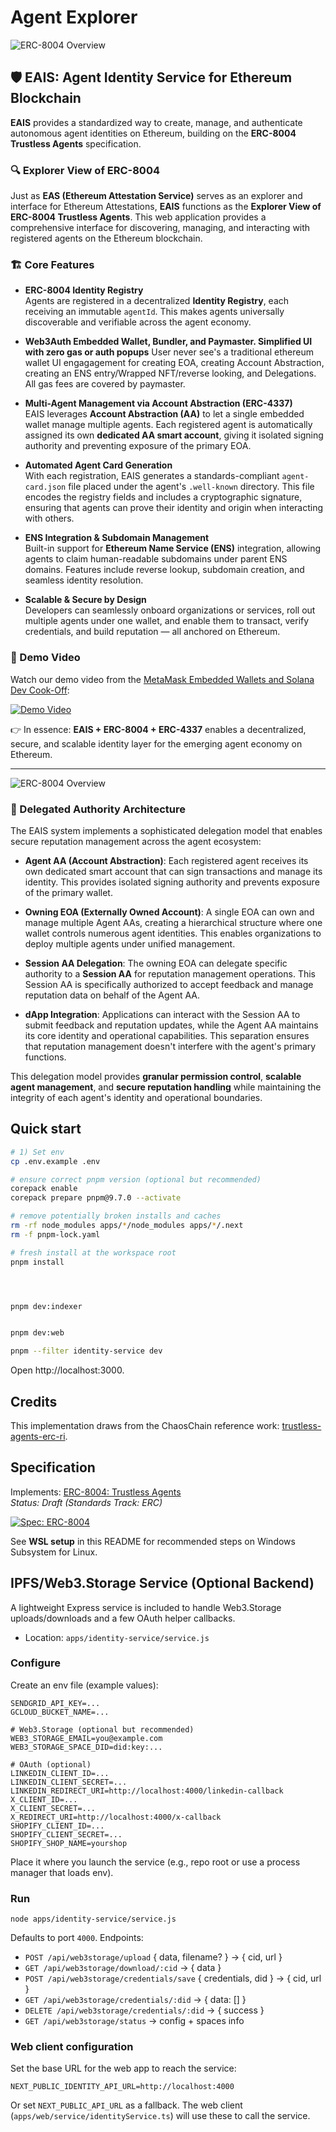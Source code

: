 # Agent Explorer

![ERC-8004 Overview](docs/images/ERC8004OverviewDNS.png)

## 🛡️ EAIS: Agent Identity Service for Ethereum Blockchain

**EAIS** provides a standardized way to create, manage, and authenticate autonomous agent identities on Ethereum, building on the **ERC-8004 Trustless Agents** specification.

### 🔍 Explorer View of ERC-8004

Just as **EAS (Ethereum Attestation Service)** serves as an explorer and interface for Ethereum Attestations, **EAIS** functions as the **Explorer View of ERC-8004 Trustless Agents**. This web application provides a comprehensive interface for discovering, managing, and interacting with registered agents on the Ethereum blockchain.

### 🏗️ Core Features

* **ERC-8004 Identity Registry**  
Agents are registered in a decentralized **Identity Registry**, each receiving an immutable `agentId`.  This makes agents universally discoverable and verifiable across the agent economy.

* **Web3Auth Embedded Wallet, Bundler, and Paymaster.  Simplified UI with zero gas or auth popups**
User never see's a traditional ethereum wallet UI engagagement for creating EOA, creating Account Abstraction, creating an ENS entry/Wrapped NFT/reverse looking, and Delegations.  All gas fees are covered by paymaster. 


* **Multi-Agent Management via Account Abstraction (ERC-4337)**  
EAIS leverages **Account Abstraction (AA)** to let a single embedded wallet manage multiple agents. Each registered agent is automatically assigned its own **dedicated AA smart account**, giving it isolated signing authority and preventing exposure of the primary EOA.

* **Automated Agent Card Generation**  
With each registration, EAIS generates a standards-compliant `agent-card.json` file placed under the agent's `.well-known` directory. This file encodes the registry fields and includes a cryptographic signature, ensuring that agents can prove their identity and origin when interacting with others.

* **ENS Integration & Subdomain Management**  
Built-in support for **Ethereum Name Service (ENS)** integration, allowing agents to claim human-readable subdomains under parent ENS domains. Features include reverse lookup, subdomain creation, and seamless identity resolution.

* **Scalable & Secure by Design**  
Developers can seamlessly onboard organizations or services, roll out multiple agents under one wallet, and enable them to transact, verify credentials, and build reputation — all anchored on Ethereum.

### 🎥 Demo Video

Watch our demo video from the [MetaMask Embedded Wallets and Solana Dev Cook-Off](https://www.hackquest.io/projects/MetaMask-Embedded-Wallets-and-Solana-Dev-Cook-Off-EAIS-Agent-Identity-Service):

[![Demo Video](https://img.shields.io/badge/📹_Watch_Demo-Video-blue)](https://www.hackquest.io/projects/MetaMask-Embedded-Wallets-and-Solana-Dev-Cook-Off-EAIS-Agent-Identity-Service)

👉 In essence: **EAIS + ERC-8004 + ERC-4337** enables a decentralized, secure, and scalable identity layer for the emerging agent economy on Ethereum.

---

![ERC-8004 Overview](docs/images/Delegation.png)

### 🔐 Delegated Authority Architecture

The EAIS system implements a sophisticated delegation model that enables secure reputation management across the agent ecosystem:

* **Agent AA (Account Abstraction)**: Each registered agent receives its own dedicated smart account that can sign transactions and manage its identity. This provides isolated signing authority and prevents exposure of the primary wallet.

* **Owning EOA (Externally Owned Account)**: A single EOA can own and manage multiple Agent AAs, creating a hierarchical structure where one wallet controls numerous agent identities. This enables organizations to deploy multiple agents under unified management.

* **Session AA Delegation**: The owning EOA can delegate specific authority to a **Session AA** for reputation management operations. This Session AA is specifically authorized to accept feedback and manage reputation data on behalf of the Agent AA.

* **dApp Integration**: Applications can interact with the Session AA to submit feedback and reputation updates, while the Agent AA maintains its core identity and operational capabilities. This separation ensures that reputation management doesn't interfere with the agent's primary functions.

This delegation model provides **granular permission control**, **scalable agent management**, and **secure reputation handling** while maintaining the integrity of each agent's identity and operational boundaries.



## Quick start

```bash
# 1) Set env
cp .env.example .env

# ensure correct pnpm version (optional but recommended)
corepack enable
corepack prepare pnpm@9.7.0 --activate

# remove potentially broken installs and caches
rm -rf node_modules apps/*/node_modules apps/*/.next
rm -f pnpm-lock.yaml

# fresh install at the workspace root
pnpm install




pnpm dev:indexer


pnpm dev:web

pnpm --filter identity-service dev

```

Open http://localhost:3000.



## Credits
This implementation draws from the ChaosChain reference work:
[trustless-agents-erc-ri](https://github.com/ChaosChain/trustless-agents-erc-ri).

## Specification

Implements: [ERC-8004: Trustless Agents](https://eips.ethereum.org/EIPS/eip-8004)  
_Status: Draft (Standards Track: ERC)_

[![Spec: ERC-8004](https://img.shields.io/badge/spec-ERC--8004-blue)](https://eips.ethereum.org/EIPS/eip-8004)


See **WSL setup** in this README for recommended steps on Windows Subsystem for Linux.


## IPFS/Web3.Storage Service (Optional Backend)

A lightweight Express service is included to handle Web3.Storage uploads/downloads and a few OAuth helper callbacks.

- Location: `apps/identity-service/service.js`

### Configure

Create an env file (example values):

```
SENDGRID_API_KEY=...
GCLOUD_BUCKET_NAME=...

# Web3.Storage (optional but recommended)
WEB3_STORAGE_EMAIL=you@example.com
WEB3_STORAGE_SPACE_DID=did:key:...

# OAuth (optional)
LINKEDIN_CLIENT_ID=...
LINKEDIN_CLIENT_SECRET=...
LINKEDIN_REDIRECT_URI=http://localhost:4000/linkedin-callback
X_CLIENT_ID=...
X_CLIENT_SECRET=...
X_REDIRECT_URI=http://localhost:4000/x-callback
SHOPIFY_CLIENT_ID=...
SHOPIFY_CLIENT_SECRET=...
SHOPIFY_SHOP_NAME=yourshop
```

Place it where you launch the service (e.g., repo root or use a process manager that loads env).

### Run

```
node apps/identity-service/service.js
```

Defaults to port `4000`. Endpoints:

- `POST /api/web3storage/upload` { data, filename? } → { cid, url }
- `GET /api/web3storage/download/:cid` → { data }
- `POST /api/web3storage/credentials/save` { credentials, did } → { cid, url }
- `GET /api/web3storage/credentials/:did` → { data: [] }
- `DELETE /api/web3storage/credentials/:did` → { success }
- `GET /api/web3storage/status` → config + spaces info

### Web client configuration

Set the base URL for the web app to reach the service:

```
NEXT_PUBLIC_IDENTITY_API_URL=http://localhost:4000
```

Or set `NEXT_PUBLIC_API_URL` as a fallback. The web client (`apps/web/service/identityService.ts`) will use these to call the service.

